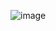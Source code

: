 ![image](https://user-images.githubusercontent.com/60705285/74244774-3bee1500-4ce2-11ea-9061-1312b03fcd7c.png)
